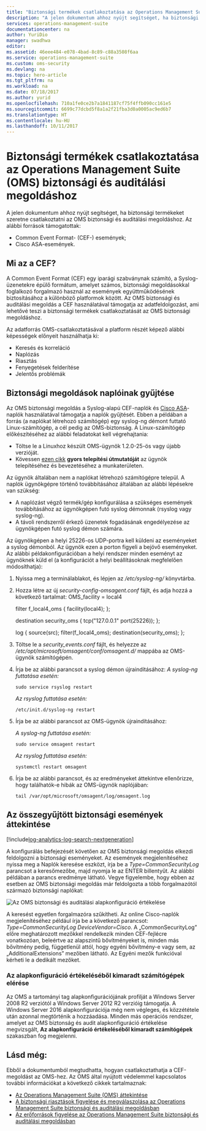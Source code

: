 ```yaml
---
title: "Biztonsági termékek csatlakoztatása az Operations Management Suite (OMS) biztonsági és auditálási megoldáshoz | Microsoft Docs"
description: "A jelen dokumentum ahhoz nyújt segítséget, ha biztonsági termékeket szeretne csatlakoztatni az Operations Management Suite biztonsági és auditálási megoldáshoz a Common Event Formattal."
services: operations-management-suite
documentationcenter: na
author: YuriDio
manager: swadhwa
editor: 
ms.assetid: 46eee484-e078-4bad-8c89-c88a3508f6aa
ms.service: operations-management-suite
ms.custom: oms-security
ms.devlang: na
ms.topic: hero-article
ms.tgt_pltfrm: na
ms.workload: na
ms.date: 07/18/2017
ms.author: yurid
ms.openlocfilehash: 710a1fe0ce2b7a1841187cf75f4ffb090cc161e5
ms.sourcegitcommit: 6699c77dcbd5f8a1a2f21fba3d0a0005ac9ed6b7
ms.translationtype: HT
ms.contentlocale: hu-HU
ms.lasthandoff: 10/11/2017
---
```

# <a name="connecting-your-security-products-to-the-operations-management-suite-oms-security-and-audit-solution"></a>Biztonsági termékek csatlakoztatása az Operations Management Suite (OMS) biztonsági és auditálási megoldáshoz 
A jelen dokumentum ahhoz nyújt segítséget, ha biztonsági termékeket szeretne csatlakoztatni az OMS biztonsági és auditálási megoldáshoz. Az alábbi források támogatottak:

- Common Event Format- (CEF-) események;
- Cisco ASA-események.


## <a name="what-is-cef"></a>Mi az a CEF?
A Common Event Format (CEF) egy iparági szabványnak számító, a Syslog-üzenetekre épülő formátum, amelyet számos, biztonsági megoldásokkal foglalkozó forgalmazó használ az események együttműködésének biztosításához a különböző platformok között. Az OMS biztonsági és auditálási megoldás a CEF használatával támogatja az adatfeldolgozást, ami lehetővé teszi a biztonsági termékek csatlakoztatását az OMS biztonsági megoldáshoz. 

Az adatforrás OMS-csatlakoztatásával a platform részét képező alábbi képességek előnyeit használhatja ki:

- Keresés és korreláció
- Naplózás
- Riasztás
- Fenyegetések felderítése
- Jelentős problémák

## <a name="collection-of-security-solution-logs"></a>Biztonsági megoldások naplóinak gyűjtése

Az OMS biztonsági megoldás a Syslog-alapú CEF-naplók és [Cisco ASA](https://blogs.technet.microsoft.com/msoms/2016/08/25/add-your-cisco-asa-logs-to-oms-security/)-naplók használatával támogatja a naplók gyűjtését. Ebben a példában a forrás (a naplókat létrehozó számítógép) egy syslog-ng démont futtató Linux-számítógép, a cél pedig az OMS-biztonság. A Linux-számítógép előkészítéséhez az alábbi feladatokat kell végrehajtania:

- Töltse le a Linuxhoz készült OMS-ügynök 1.2.0-25-ös vagy újabb verzióját.
- Kövessen [ezen cikk](https://github.com/Microsoft/OMS-Agent-for-Linux/blob/master/docs/OMS-Agent-for-Linux.md#steps-to-install-the-oms-agent-for-linux) **gyors telepítési útmutatóját** az ügynök telepítéséhez és bevezetéséhez a munkaterületen.

Az ügynök általában nem a naplókat létrehozó számítógépre települ. A naplók ügynökgépre történő továbbításához általában az alábbi lépésekre van szükség:

- A naplózást végző termék/gép konfigurálása a szükséges események továbbításához az ügynökgépen futó syslog démonnak (rsyslog vagy syslog-ng).
- A távoli rendszerről érkező üzenetek fogadásának engedélyezése az ügynökgépen futó syslog démon számára.

Az ügynökgépen a helyi 25226-os UDP-portra kell küldeni az eseményeket a syslog démonból. Az ügynök ezen a porton figyeli a bejövő eseményeket. Az alábbi példakonfigurációban a helyi rendszer minden eseményt az ügynöknek küld el (a konfigurációt a helyi beállításoknak megfelelően módosíthatja):

1. Nyissa meg a terminálablakot, és lépjen az */etc/syslog-ng/* könyvtárba. 
2. Hozza létre az új *security-config-omsagent.conf* fájlt, és adja hozzá a következő tartalmat: OMS_facility = local4
    
    filter f_local4_oms { facility(local4); };

    destination security_oms { tcp("127.0.0.1" port(25226)); };

    log { source(src); filter(f_local4_oms); destination(security_oms); };
    
3. Töltse le a *security_events.conf* fájlt, és helyezze az */etc/opt/microsoft/omsagent/conf/omsagent.d/* mappába az OMS-ügynök számítógépén.
4. Írja be az alábbi parancsot a syslog démon újraindításához: *A syslog-ng futtatása esetén:*
    
    ```
    sudo service rsyslog restart
    ```

    *Az rsyslog futtatása esetén:*
    
    ```
    /etc/init.d/syslog-ng restart
    ```
5. Írja be az alábbi parancsot az OMS-ügynök újraindításához:

    *A syslog-ng futtatása esetén:*
    
    ```
    sudo service omsagent restart
    ```

    *Az rsyslog futtatása esetén:*
    
    ```
    systemctl restart omsagent
    ```
6. Írja be az alábbi parancsot, és az eredményeket áttekintve ellenőrizze, hogy találhatók-e hibák az OMS-ügynök naplójában:

    ``` 
    tail /var/opt/microsoft/omsagent/log/omsagent.log
    ```

## <a name="reviewing-collected-security-events"></a>Az összegyűjtött biztonsági események áttekintése

[!include[log-analytics-log-search-nextgeneration](../../includes/log-analytics-log-search-nextgeneration.md)]

A konfigurálás befejezését követően az OMS biztonsági megoldás elkezdi feldolgozni a biztonsági eseményeket. Az események megjelenítéséhez nyissa meg a Naplók keresése eszközt, írja be a *Type=CommonSecurityLog* parancsot a keresőmezőbe, majd nyomja le az ENTER billentyűt. Az alábbi példában a parancs eredménye látható. Vegye figyelembe, hogy ebben az esetben az OMS biztonsági megoldás már feldolgozta a több forgalmazótól származó biztonsági naplókat:
   
![Az OMS biztonsági és auditálási alapkonfiguráció értékelése](./media/oms-security-connect-products/oms-security-connect-products-fig1.png)

A keresést egyetlen forgalmazóra szűkítheti. Az online Cisco-naplók megjelenítéséhez például írja be a következő parancsot: *Type=CommonSecurityLog DeviceVendor=Cisco*. A „CommonSecurityLog” előre meghatározott mezőkkel rendelkezik minden CEF-fejlécre vonatkozóan, beleértve az alapszintű bővítményeket is, minden más bővítmény pedig, függetlenül attól, hogy egyéni bővítmény-e vagy sem, az „AdditionalExtensions” mezőben látható. Az Egyéni mezők funkcióval kérheti le a dedikált mezőket. 

### <a name="accessing-computers-missing-baseline-assessment"></a>Az alapkonfiguráció értékeléséből kimaradt számítógépek elérése
Az OMS a tartományi tag alapkonfigurációjának profilját a Windows Server 2008 R2 verziótól a Windows Server 2012 R2 verzióig támogatja. A Windows Server 2016 alapkonfigurációja még nem végleges, és közzététele után azonnal megtörténik a hozzáadása. Minden más operációs rendszer, amelyet az OMS biztonság és audit alapkonfiguráció értékelése megvizsgált, **Az alapkonfiguráció értékeléséből kimaradt számítógépek** szakaszban fog megjelenni.

## <a name="see-also"></a>Lásd még:
Ebből a dokumentumból megtudhatta, hogyan csatlakoztathatja a CEF-megoldást az OMS-hez. Az OMS által nyújtott védelemmel kapcsolatos további információkat a következő cikkek tartalmaznak:

* [Az Operations Management Suite (OMS) áttekintése](operations-management-suite-overview.md)
* [A biztonsági riasztások figyelése és megválaszolása az Operations Management Suite biztonsági és auditálási megoldásban](oms-security-responding-alerts.md)
* [Az erőforrások figyelése az Operations Management Suite biztonsági és auditálási megoldásban](oms-security-monitoring-resources.md)

